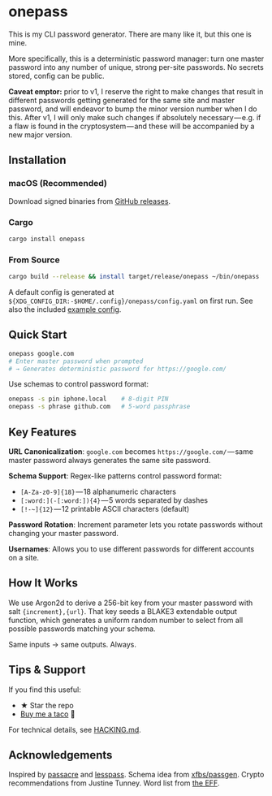 # onepass

This is my CLI password generator. There are many like it, but this one is mine.

More specifically, this is a deterministic password manager: turn one master password into any number of unique, strong per-site passwords. No secrets stored, config can be public.

**Caveat emptor:** prior to v1, I reserve the right to make changes that result in different passwords getting generated for the same site and master password, and will endeavor to bump the minor version number when I do this. After v1, I will only make such changes if absolutely necessary — e.g. if a flaw is found in the cryptosystem — and these will be accompanied by a new major version.

## Installation

### macOS (Recommended)
Download signed binaries from [GitHub releases](https://github.com/mrdomino/onepass/releases/latest).

### Cargo
```sh
cargo install onepass
```

### From Source
```sh
cargo build --release && install target/release/onepass ~/bin/onepass
```

A default config is generated at `${XDG_CONFIG_DIR:-$HOME/.config}/onepass/config.yaml` on first run. See also the included [example config](example/config.yaml).

## Quick Start

```sh
onepass google.com
# Enter master password when prompted
# → Generates deterministic password for https://google.com/
```

Use schemas to control password format:
```sh
onepass -s pin iphone.local    # 8-digit PIN
onepass -s phrase github.com   # 5-word passphrase
```

## Key Features

**URL Canonicalization**: `google.com` becomes `https://google.com/` — same master password always generates the same site password.

**Schema Support**: Regex-like patterns control password format:
- `[A-Za-z0-9]{18}` — 18 alphanumeric characters
- `[:word:](-[:word:]){4}` — 5 words separated by dashes
- `[!-~]{12}` — 12 printable ASCII characters (default)

**Password Rotation**: Increment parameter lets you rotate passwords without changing your master password.

**Usernames**: Allows you to use different passwords for different accounts on a site.

## How It Works

We use Argon2d to derive a 256-bit key from your master password with salt `{increment},{url}`. That key seeds a BLAKE3 extendable output function, which generates a uniform random number to select from all possible passwords matching your schema.

Same inputs → same outputs. Always.

## Tips & Support

If you find this useful:
- ★ Star the repo
- [Buy me a taco](https://ko-fi.com/mrdomino) 🌮

For technical details, see [HACKING.md](HACKING.md).

## Acknowledgements

Inspired by [passacre](https://github.com/habnabit/passacre) and [lesspass](https://lesspass.com). Schema idea from [xfbs/passgen](https://github.com/xfbs/passgen). Crypto recommendations from Justine Tunney. Word list from [the EFF](https://www.eff.org/dice).
